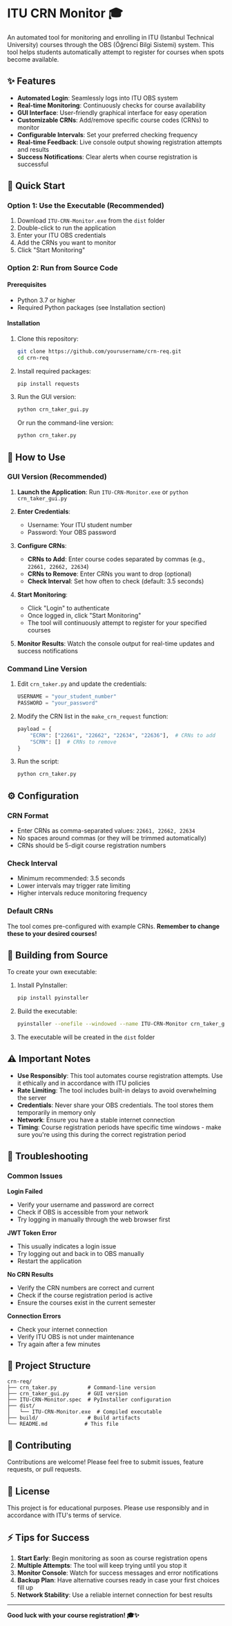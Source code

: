 # ITU CRN Monitor 🎓

An automated tool for monitoring and enrolling in ITU (Istanbul Technical University) courses through the OBS (Öğrenci Bilgi Sistemi) system. This tool helps students automatically attempt to register for courses when spots become available.

## ✨ Features

- **Automated Login**: Seamlessly logs into ITU OBS system
- **Real-time Monitoring**: Continuously checks for course availability
- **GUI Interface**: User-friendly graphical interface for easy operation
- **Customizable CRNs**: Add/remove specific course codes (CRNs) to monitor
- **Configurable Intervals**: Set your preferred checking frequency
- **Real-time Feedback**: Live console output showing registration attempts and results
- **Success Notifications**: Clear alerts when course registration is successful

## 🚀 Quick Start

### Option 1: Use the Executable (Recommended)
1. Download `ITU-CRN-Monitor.exe` from the `dist` folder
2. Double-click to run the application
3. Enter your ITU OBS credentials
4. Add the CRNs you want to monitor
5. Click "Start Monitoring"

### Option 2: Run from Source Code

#### Prerequisites
- Python 3.7 or higher
- Required Python packages (see Installation section)

#### Installation
1. Clone this repository:
   ```bash
   git clone https://github.com/yourusername/crn-req.git
   cd crn-req
   ```

2. Install required packages:
   ```bash
   pip install requests
   ```

3. Run the GUI version:
   ```bash
   python crn_taker_gui.py
   ```

   Or run the command-line version:
   ```bash
   python crn_taker.py
   ```

## 📖 How to Use

### GUI Version (Recommended)

1. **Launch the Application**: Run `ITU-CRN-Monitor.exe` or `python crn_taker_gui.py`

2. **Enter Credentials**: 
   - Username: Your ITU student number
   - Password: Your OBS password

3. **Configure CRNs**:
   - **CRNs to Add**: Enter course codes separated by commas (e.g., `22661, 22662, 22634`)
   - **CRNs to Remove**: Enter CRNs you want to drop (optional)
   - **Check Interval**: Set how often to check (default: 3.5 seconds)

4. **Start Monitoring**:
   - Click "Login" to authenticate
   - Once logged in, click "Start Monitoring"
   - The tool will continuously attempt to register for your specified courses

5. **Monitor Results**: Watch the console output for real-time updates and success notifications

### Command Line Version

1. Edit `crn_taker.py` and update the credentials:
   ```python
   USERNAME = "your_student_number"
   PASSWORD = "your_password"
   ```

2. Modify the CRN list in the `make_crn_request` function:
   ```python
   payload = {
       "ECRN": ["22661", "22662", "22634", "22636"],  # CRNs to add
       "SCRN": []  # CRNs to remove
   }
   ```

3. Run the script:
   ```bash
   python crn_taker.py
   ```

## ⚙️ Configuration

### CRN Format
- Enter CRNs as comma-separated values: `22661, 22662, 22634`
- No spaces around commas (or they will be trimmed automatically)
- CRNs should be 5-digit course registration numbers

### Check Interval
- Minimum recommended: 3.5 seconds
- Lower intervals may trigger rate limiting
- Higher intervals reduce monitoring frequency

### Default CRNs
The tool comes pre-configured with example CRNs. **Remember to change these to your desired courses!**

## 🔧 Building from Source

To create your own executable:

1. Install PyInstaller:
   ```bash
   pip install pyinstaller
   ```

2. Build the executable:
   ```bash
   pyinstaller --onefile --windowed --name ITU-CRN-Monitor crn_taker_gui.py
   ```

3. The executable will be created in the `dist` folder

## ⚠️ Important Notes

- **Use Responsibly**: This tool automates course registration attempts. Use it ethically and in accordance with ITU policies
- **Rate Limiting**: The tool includes built-in delays to avoid overwhelming the server
- **Credentials**: Never share your OBS credentials. The tool stores them temporarily in memory only
- **Network**: Ensure you have a stable internet connection
- **Timing**: Course registration periods have specific time windows - make sure you're using this during the correct registration period

## 🐛 Troubleshooting

### Common Issues

**Login Failed**
- Verify your username and password are correct
- Check if OBS is accessible from your network
- Try logging in manually through the web browser first

**JWT Token Error**
- This usually indicates a login issue
- Try logging out and back in to OBS manually
- Restart the application

**No CRN Results**
- Verify the CRN numbers are correct and current
- Check if the course registration period is active
- Ensure the courses exist in the current semester

**Connection Errors**
- Check your internet connection
- Verify ITU OBS is not under maintenance
- Try again after a few minutes

## 📁 Project Structure

```
crn-req/
├── crn_taker.py          # Command-line version
├── crn_taker_gui.py      # GUI version
├── ITU-CRN-Monitor.spec  # PyInstaller configuration
├── dist/
│   └── ITU-CRN-Monitor.exe  # Compiled executable
├── build/                # Build artifacts
└── README.md            # This file
```

## 🤝 Contributing

Contributions are welcome! Please feel free to submit issues, feature requests, or pull requests.

## 📄 License

This project is for educational purposes. Please use responsibly and in accordance with ITU's terms of service.

## ⚡ Tips for Success

1. **Start Early**: Begin monitoring as soon as course registration opens
2. **Multiple Attempts**: The tool will keep trying until you stop it
3. **Monitor Console**: Watch for success messages and error notifications
4. **Backup Plan**: Have alternative courses ready in case your first choices fill up
5. **Network Stability**: Use a reliable internet connection for best results

---

**Good luck with your course registration! 🎓✨**
